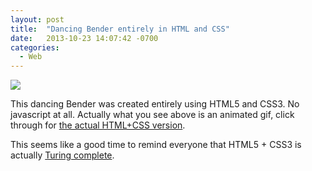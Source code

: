 ```yaml
---
layout: post
title:  "Dancing Bender entirely in HTML and CSS"
date:   2013-10-23 14:07:42 -0700
categories:
  - Web
---
```


  ![](/attachments/d0a43a00e69925bc21d2e9e8c111c31f/image.png)  

 This dancing Bender was created entirely using HTML5 and CSS3. No javascript at all. Actually what you see above is an animated gif, click through for  [the actual HTML+CSS version](http://liveweave.com/RJPtIu). 

 This seems like a good time to remind everyone that HTML5 + CSS3 is actually  [Turing complete](http://beza1e1.tuxen.de/articles/accidentally_turing_complete.html). 
